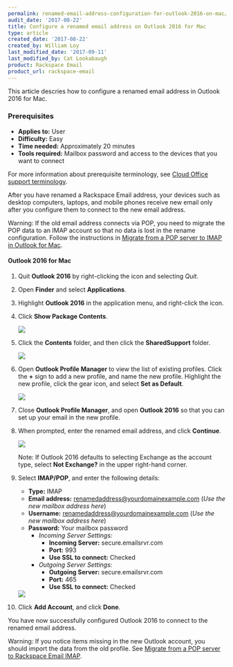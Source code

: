 ```yaml
---
permalink: renamed-email-address-configuration-for-outlook-2016-on-mac/
audit_date: '2017-08-22'
title: Configure a renamed email address on Outlook 2016 for Mac
type: article
created_date: '2017-08-22'
created_by: William Loy
last_modified_date: '2017-09-11'
last_modified_by: Cat Lookabaugh
product: Rackspace Email
product_url: rackspace-email
---
```


This article descries how to configure a renamed email address in Outlook 2016 for Mac.

### Prerequisites

- **Applies to:** User
- **Difficulty:** Easy
- **Time needed:** Approximately 20 minutes
- **Tools required:**  Mailbox password and access to the devices that you want to connect

For more information about prerequisite terminology, see [Cloud Office support terminology](/how-to/cloud-office-support-terminology/).

After you have renamed a Rackspace Email address, your devices such as desktop computers, laptops, and mobile phones receive new email only after you configure them to connect to the new email address.

Warning: If the old email address connects via POP, you need to migrate the POP data to an IMAP account so that no data is lost in the rename configuration. Follow the instructions in [Migrate from a POP server to IMAP in Outlook for Mac](/how-to/migrating-from-a-pop-server-to-rackspace-email-imap-using-outlook-2011-mac/).

#### Outlook 2016 for Mac

1. Quit **Outlook 2016** by right-clicking the icon and selecting *Quit*.
2. Open **Finder** and select **Applications**.
3. Highlight **Outlook 2016** in the application menu, and right-click the icon.
4. Click **Show Package Contents**.

    <img src="{% asset_path rackspace-email/renamed-email-address-configuration-for-outlook-2016-on-mac/show-pack-contents.png %}" />

5. Click the **Contents** folder, and then click the **SharedSupport** folder.

    <img src="{% asset_path rackspace-email/renamed-email-address-configuration-for-outlook-2016-on-mac/shared-support.png %}" />

6. Open **Outlook Profile Manager** to view the list of existing profiles. Click the **+** sign to add a new profile, and name the new profile. Highlight the new profile, click the gear icon, and select **Set as Default**.

    <img src="{% asset_path rackspace-email/renamed-email-address-configuration-for-outlook-2016-on-mac/profile-manager.png %}" />

7. Close **Outlook Profile Manager**, and open **Outlook 2016** so that you can set up your email in the new profile.

8. When prompted, enter the renamed email address, and click **Continue**.

    <img src="{% asset_path rackspace-email/renamed-email-address-configuration-for-outlook-2016-on-mac/OL16mac-setup-SC1.png %}" />

    Note: If Outlook 2016 defaults to selecting Exchange as the account type, select **Not Exchange?** in the upper right-hand corner.

9. Select **IMAP/POP**, and enter the following details:

    - **Type:** IMAP
    - **Email address:** renamedaddress@yourdomainexample.com (*Use the new mailbox address here*)
    - **Username:** renamedaddress@yourdomainexample.com (*Use the new mailbox address here*)
    - **Password:** Your mailbox password
        - *Incoming Server Settings:*
            - **Incoming Server:** secure.emailsrvr.com
            - **Port:** 993
            - **Use SSL to connect:** Checked
        - *Outgoing Server Settings:*
            - **Outgoing Server:** secure.emailsrvr.com
            - **Port:** 465
            - **Use SSL to connect:** Checked

    <img src="{% asset_path rackspace-email/renamed-email-address-configuration-for-outlook-2016-on-mac/OL16mac-setup-SC2.png %}" />

10. Click **Add Account**, and click **Done**.

You have now successfully configured Outlook 2016 to connect to the renamed email address.

Warning: If you notice items missing in the new Outlook account, you should import the data from the old profile. See [Migrate from a POP server to Rackspace Email IMAP](/how-to/migrating-from-a-pop-server-to-rackspace-email-imap-using-outlook-2011-mac/).
